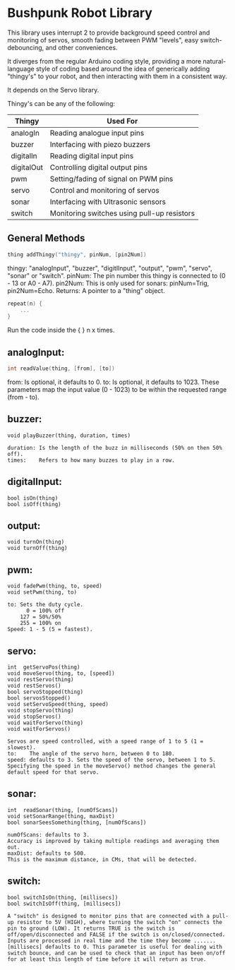 Bushpunk Robot Library
======================

This library uses interrupt 2 to provide background speed control and monitoring of servos, smooth fading between PWM "levels", easy switch-debouncing, and other conveniences.

It diverges from the regular Arduino coding style, providing a more natural-language style of coding based around the idea of generically adding "thingy's" to your robot, and then interacting with them in a consistent way.

It depends on the Servo library.

Thingy's can be any of the following:

| Thingy     | Used For |
| ---------- | -------- |
| analogIn   | Reading analogue input pins |
| buzzer     | Interfacing with piezo buzzers |
| digitalIn  | Reading digital input pins |
| digitalOut | Controlling digital output pins |
| pwm        | Setting/fading of signal on PWM pins |
| servo      | Control and monitoring of servos |
| sonar      | Interfacing with Ultrasonic sensors |
| switch     | Monitoring switches using pull-up resistors |

General Methods
---------------
```cpp
thing addThingy("thingy", pinNum, [pin2Num])
```
thingy:  "analogInput", "buzzer", "digitlInput", "output", "pwm", "servo", "sonar" or "switch".
pinNum:  The pin number this thingy is connected to (0 - 13 or A0 - A7).
pin2Num: This is only used for sonars: pinNum=Trig, pin2Num=Echo.
Returns: A pointer to a "thing" object.

```cpp
repeat(n) {
    ...
}
```
Run the code inside the { } n x times.

analogInput:
------------
```cpp
int readValue(thing, [from], [to])
```
from: Is optional, it defaults to 0.
to:   Is optional, it defaults to 1023.
These parameters map the input value (0 - 1023) to be within the requested range (from - to).

buzzer:
-------

    void playBuzzer(thing, duration, times)

    duration: Is the length of the buzz in milliseconds (50% on then 50% off).
    times:    Refers to how many buzzes to play in a row.

digitalInput:
------------

    bool isOn(thing)
    bool isOff(thing)

output:
-------

    void turnOn(thing)
    void turnOff(thing)

pwm:
----

    void fadePwm(thing, to, speed)
    void setPwm(thing, to)

    to: Sets the duty cycle.
          0 = 100% off
        127 = 50%/50%
        255 = 100% on
    Speed: 1 - 5 (5 = fastest).

servo:
------

    int  getServoPos(thing)
    void moveServo(thing, to, [speed])
    void restServo(thing)
    void restServos()
    bool servoStopped(thing)
    bool servosStopped()
    void setServoSpeed(thing, speed)
    void stopServo(thing)
    void stopServos()
    void waitForServo(thing)
    void waitForServos()

    Servos are speed controlled, with a speed range of 1 to 5 (1 = slowest).
    to:    The angle of the servo horn, between 0 to 180.
    speed: defaults to 3. Sets the speed of the servo, between 1 to 5. Specifying the speed in the moveServo() method changes the general default speed for that servo.

sonar:
------

    int  readSonar(thing, [numOfScans])
    void setSonarRange(thing, maxDist)
    bool sonarSeesSomething(thing, [numOfScans])

    numOfScans: defaults to 3.
    Accuracy is improved by taking multiple readings and averaging them out.
    maxDist: defaults to 500.
    This is the maximum distance, in CMs, that will be detected.

switch:
------

    bool switchIsOn(thing, [millisecs])
    bool switchIsOff(thing, [millisecs])

    A "switch" is designed to monitor pins that are connected with a pull-up resistor to 5V (HIGH), where turning the switch "on" connects the pin to ground (LOW). It returns TRUE is the switch is off/open/disconnected and FALSE if the switch is on/closed/connected.
    Inputs are processed in real time and the time they become .......
    [millisecs] defaults to 0. This parameter is useful for dealing with switch bounce, and can be used to check that an input has been on/off for at least this length of time before it will return as true.

